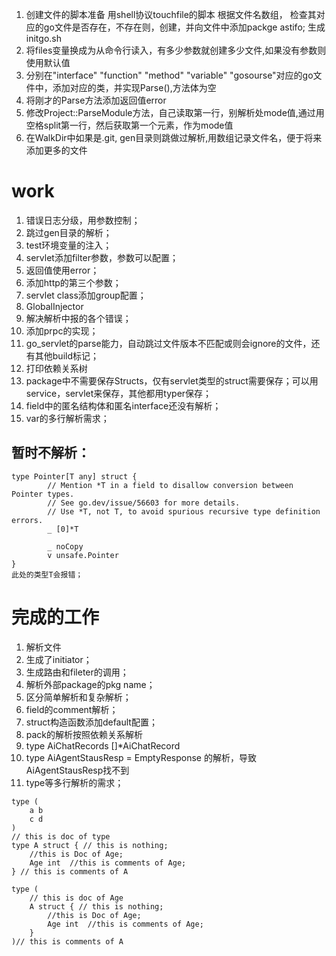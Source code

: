 1. 创建文件的脚本准备
用shell协议touchfile的脚本 根据文件名数组， 检查其对应的go文件是否存在，不存在则，创建，并向文件中添加packge astifo; 生成initgo.sh
2. 将files变量换成为从命令行读入，有多少参数就创建多少文件,如果没有参数则使用默认值
3. 分别在"interface" "function" "method" "variable" "gosourse"对应的go文件中，添加对应的类，并实现Parse(),方法体为空
4. 将刚才的Parse方法添加返回值error
5. 修改Project::ParseModule方法，自己读取第一行，别解析处mode值,通过用空格split第一行，然后获取第一个元素，作为mode值
6. 在WalkDir中如果是.git, gen目录则跳做过解析,用数组记录文件名，便于将来添加更多的文件



# work
1. 错误日志分级，用参数控制；
2. 跳过gen目录的解析；
3. test环境变量的注入；
4. servlet添加filter参数，参数可以配置；
5. 返回值使用error；
6. 添加http的第三个参数；
7. servlet class添加group配置；
8.  GlobalInjector
9.  解决解析中报的各个错误；
10. 添加prpc的实现；
11. go_servlet的parse能力，自动跳过文件版本不匹配或则会ignore的文件，还有其他build标记；
12. 打印依赖关系树
13. package中不需要保存Structs，仅有servlet类型的struct需要保存；可以用service，servlet来保存，其他都用typer保存；
14. field中的匿名结构体和匿名interface还没有解析；
15. var的多行解析需求；

## 暂时不解析：
```
type Pointer[T any] struct {
        // Mention *T in a field to disallow conversion between Pointer types.
        // See go.dev/issue/56603 for more details.
        // Use *T, not T, to avoid spurious recursive type definition errors.
        _ [0]*T

        _ noCopy
        v unsafe.Pointer
}
此处的类型T会报错；
```

# 完成的工作
1. 解析文件
2. 生成了initiator；
3. 生成路由和fileter的调用；
4. 解析外部package的pkg name；
5. 区分简单解析和复杂解析；
6. field的comment解析；
7. struct构造函数添加default配置；
8.  pack的解析按照依赖关系解析
9.  type AiChatRecords []*AiChatRecord
10. type AiAgentStausResp = EmptyResponse 的解析，导致AiAgentStausResp找不到
11. type等多行解析的需求；  
```
type (
    a b 
    c d
)
// this is doc of type 
type A struct { // this is nothing;
    //this is Doc of Age;
    Age int  //this is comments of Age;
} // this is comments of A

type (
    // this is doc of Age 
    A struct { // this is nothing;
        //this is Doc of Age;
        Age int  //this is comments of Age;
    } 
)// this is comments of A

```